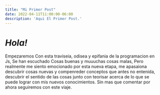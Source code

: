 ```yaml
---
title: "Mi Primer Post"
date: 2022-04-11T11:00:00-06:00
description: 'Aqui El Primer Post.'
---
```


# *Hola!*
Empezaremos Con esta traviseia, odisea y epifania de la programacion en Js, Se han escuchado Cosas buenas y muuuchas cosas malas,
Pero realmente me siento emocionado por esta nueva etapa, me apasaiona descubrir cosas nuevas y compenreder conceptos que antes no entenida, descubrir el sentido de las cosas
junto con  teorisar acerca de lo que se puede lograr con mis nuevos conocimientos. 
Sin mas  que comentar por ahora seguiremos con este viaje.
